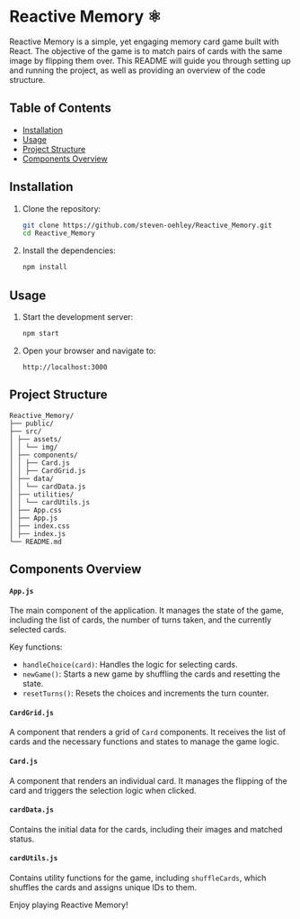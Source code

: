 # Reactive Memory ⚛︎

Reactive Memory is a simple, yet engaging memory card game built with React. The objective of the game is to match pairs of cards with the same image by flipping them over. This README will guide you through setting up and running the project, as well as providing an overview of the code structure.

## Table of Contents

- [Installation](#installation)
- [Usage](#usage)
- [Project Structure](#project-structure)
- [Components Overview](#components-overview)


## Installation

1. Clone the repository:

   ```bash
   git clone https://github.com/steven-oehley/Reactive_Memory.git
   cd Reactive_Memory
   ```

2. Install the dependencies:
   ```bash
   npm install
   ```

## Usage

1. Start the development server:

   ```bash
   npm start
   ```

2. Open your browser and navigate to:
   ```
   http://localhost:3000
   ```

## Project Structure

```
Reactive_Memory/
├── public/
├── src/
│ ├── assets/
│ │ └── img/
│ ├── components/
│ │ ├── Card.js
│ │ ├── CardGrid.js
│ ├── data/
│ │ └── cardData.js
│ ├── utilities/
│ │ └── cardUtils.js
│ ├── App.css
│ ├── App.js
│ ├── index.css
│ ├── index.js
└── README.md
```

## Components Overview

#### `App.js`

The main component of the application. It manages the state of the game, including the list of cards, the number of turns taken, and the currently selected cards.

Key functions:

- `handleChoice(card)`: Handles the logic for selecting cards.
- `newGame()`: Starts a new game by shuffling the cards and resetting the state.
- `resetTurns()`: Resets the choices and increments the turn counter.

#### `CardGrid.js`

A component that renders a grid of `Card` components. It receives the list of cards and the necessary functions and states to manage the game logic.

#### `Card.js`

A component that renders an individual card. It manages the flipping of the card and triggers the selection logic when clicked.

#### `cardData.js`

Contains the initial data for the cards, including their images and matched status.

#### `cardUtils.js`

Contains utility functions for the game, including `shuffleCards`, which shuffles the cards and assigns unique IDs to them.

Enjoy playing Reactive Memory!
